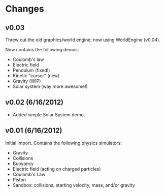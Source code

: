 
Changes
=======

v0.03
-----
Threw out the old graphics/world engine; now using WorldEngine (v0.04).

Now contains the following demos:
* Coulomb's law
* Electric field
* Pendulum (fixed!)
* Kinetic "cursor" (new)
* Gravity (WIP)
* Solar system (way more awesome!)


v0.02 (6/16/2012)
-----
* Added simple Solar System demo.


v0.01 (6/16/2012)
-----

Initial import. Contains the following physics simulators:
* Gravity
* Collisions
* Buoyancy
* Electric field (acting on charged particles)
* Coulomb's Law
* Piston
* Sandbox: collisions, starting velocity, mass, and/or gravity

